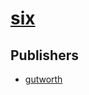# [six](https://pypi.org/project/six)



## Publishers
- [gutworth](https://pypi.org/user/gutworth)

